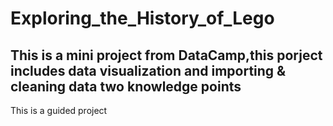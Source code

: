 # Exploring_the_History_of_Lego
## This is a mini project from DataCamp,this porject includes data visualization and importing & cleaning data two knowledge points
This is a guided project
